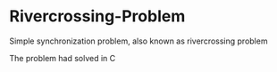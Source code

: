 # Rivercrossing-Problem
Simple synchronization problem, also known as rivercrossing problem

The problem had solved in C
